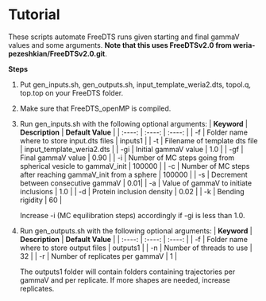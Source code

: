 # Tutorial

These scripts automate FreeDTS runs given starting and final gammaV values and some arguments. **Note that this uses FreeDTSv2.0 from weria-pezeshkian/FreeDTSv2.0.git**.

**Steps**

1. Put gen_inputs.sh, gen_outputs.sh, input_template_weria2.dts, topol.q, top.top on your FreeDTS folder.
2. Make sure that FreeDTS_openMP is compiled.
3. Run gen_inputs.sh with the following optional arguments:
    | **Keyword**   | **Description** | **Default Value**  |
    | :----:      |    :----:   |   :----: |
    | -f          | Folder name where to store input.dts files | inputs1 |
    | -t   | Filename of template dts file | input_template_weria2.dts |
    | -gi  | Initial gammaV value | 1.0 |
    | -gf  | Final gammaV value   | 0.90 |
    | -i   | Number of MC steps going from spherical vesicle to gammaV_init | 100000  |
    | -c   | Number of MC steps after reaching gammaV_init from a sphere    | 100000  |
    | -s   | Decrement between consecutive gammaV | 0.01|
    | -a   | Value of gammaV to initiate inclusions | 1.0 |
    | -d   | Protein inclusion density | 0.02 |
    | -k   | Bending rigidity | 60 |
   
    Increase -i (MC equilibration steps) accordingly if -gi is less than 1.0. 

5. Run gen_outputs.sh with the following optional arguments:
   | **Keyword**   | **Description** | **Default Value**  |
    | :----:      |    :----:   |   :----: |
    | -f          | Folder name where to store output files | outputs1 |
    | -n   | Number of threads to use | 32 |
    | -r  | Number of replicates per gammaV | 1 |

    The outputs1 folder will contain folders containing trajectories per gammaV and per replicate. 
    If more shapes are needed, increase replicates.

